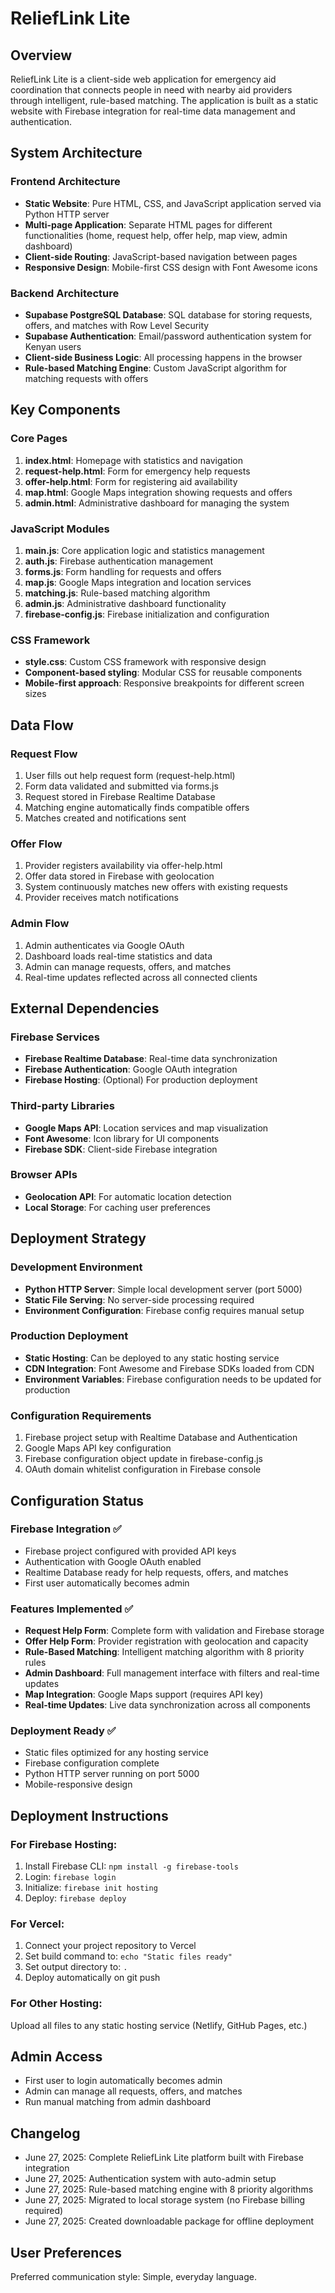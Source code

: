 # ReliefLink Lite

## Overview

ReliefLink Lite is a client-side web application for emergency aid coordination that connects people in need with nearby aid providers through intelligent, rule-based matching. The application is built as a static website with Firebase integration for real-time data management and authentication.

## System Architecture

### Frontend Architecture
- **Static Website**: Pure HTML, CSS, and JavaScript application served via Python HTTP server
- **Multi-page Application**: Separate HTML pages for different functionalities (home, request help, offer help, map view, admin dashboard)
- **Client-side Routing**: JavaScript-based navigation between pages
- **Responsive Design**: Mobile-first CSS design with Font Awesome icons

### Backend Architecture
- **Supabase PostgreSQL Database**: SQL database for storing requests, offers, and matches with Row Level Security
- **Supabase Authentication**: Email/password authentication system for Kenyan users
- **Client-side Business Logic**: All processing happens in the browser
- **Rule-based Matching Engine**: Custom JavaScript algorithm for matching requests with offers

## Key Components

### Core Pages
1. **index.html**: Homepage with statistics and navigation
2. **request-help.html**: Form for emergency help requests
3. **offer-help.html**: Form for registering aid availability
4. **map.html**: Google Maps integration showing requests and offers
5. **admin.html**: Administrative dashboard for managing the system

### JavaScript Modules
1. **main.js**: Core application logic and statistics management
2. **auth.js**: Firebase authentication management
3. **forms.js**: Form handling for requests and offers
4. **map.js**: Google Maps integration and location services
5. **matching.js**: Rule-based matching algorithm
6. **admin.js**: Administrative dashboard functionality
7. **firebase-config.js**: Firebase initialization and configuration

### CSS Framework
- **style.css**: Custom CSS framework with responsive design
- **Component-based styling**: Modular CSS for reusable components
- **Mobile-first approach**: Responsive breakpoints for different screen sizes

## Data Flow

### Request Flow
1. User fills out help request form (request-help.html)
2. Form data validated and submitted via forms.js
3. Request stored in Firebase Realtime Database
4. Matching engine automatically finds compatible offers
5. Matches created and notifications sent

### Offer Flow
1. Provider registers availability via offer-help.html
2. Offer data stored in Firebase with geolocation
3. System continuously matches new offers with existing requests
4. Provider receives match notifications

### Admin Flow
1. Admin authenticates via Google OAuth
2. Dashboard loads real-time statistics and data
3. Admin can manage requests, offers, and matches
4. Real-time updates reflected across all connected clients

## External Dependencies

### Firebase Services
- **Firebase Realtime Database**: Real-time data synchronization
- **Firebase Authentication**: Google OAuth integration
- **Firebase Hosting**: (Optional) For production deployment

### Third-party Libraries
- **Google Maps API**: Location services and map visualization
- **Font Awesome**: Icon library for UI components
- **Firebase SDK**: Client-side Firebase integration

### Browser APIs
- **Geolocation API**: For automatic location detection
- **Local Storage**: For caching user preferences

## Deployment Strategy

### Development Environment
- **Python HTTP Server**: Simple local development server (port 5000)
- **Static File Serving**: No server-side processing required
- **Environment Configuration**: Firebase config requires manual setup

### Production Deployment
- **Static Hosting**: Can be deployed to any static hosting service
- **CDN Integration**: Font Awesome and Firebase SDKs loaded from CDN
- **Environment Variables**: Firebase configuration needs to be updated for production

### Configuration Requirements
1. Firebase project setup with Realtime Database and Authentication
2. Google Maps API key configuration
3. Firebase configuration object update in firebase-config.js
4. OAuth domain whitelist configuration in Firebase console

## Configuration Status

### Firebase Integration ✅
- Firebase project configured with provided API keys
- Authentication with Google OAuth enabled
- Realtime Database ready for help requests, offers, and matches
- First user automatically becomes admin

### Features Implemented ✅
- **Request Help Form**: Complete form with validation and Firebase storage
- **Offer Help Form**: Provider registration with geolocation and capacity
- **Rule-Based Matching**: Intelligent matching algorithm with 8 priority rules
- **Admin Dashboard**: Full management interface with filters and real-time updates
- **Map Integration**: Google Maps support (requires API key)
- **Real-time Updates**: Live data synchronization across all components

### Deployment Ready ✅
- Static files optimized for any hosting service
- Firebase configuration complete
- Python HTTP server running on port 5000
- Mobile-responsive design

## Deployment Instructions

### For Firebase Hosting:
1. Install Firebase CLI: `npm install -g firebase-tools`
2. Login: `firebase login`
3. Initialize: `firebase init hosting`
4. Deploy: `firebase deploy`

### For Vercel:
1. Connect your project repository to Vercel
2. Set build command to: `echo "Static files ready"`
3. Set output directory to: `.`
4. Deploy automatically on git push

### For Other Hosting:
Upload all files to any static hosting service (Netlify, GitHub Pages, etc.)

## Admin Access
- First user to login automatically becomes admin
- Admin can manage all requests, offers, and matches
- Run manual matching from admin dashboard

## Changelog

- June 27, 2025: Complete ReliefLink Lite platform built with Firebase integration
- June 27, 2025: Authentication system with auto-admin setup
- June 27, 2025: Rule-based matching engine with 8 priority algorithms
- June 27, 2025: Migrated to local storage system (no Firebase billing required)
- June 27, 2025: Created downloadable package for offline deployment

## User Preferences

Preferred communication style: Simple, everyday language.